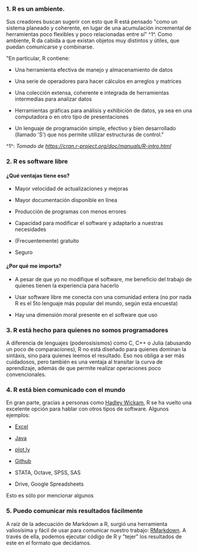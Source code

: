 ### 1. R es un ambiente.
Sus creadores buscan sugerir con esto que R está pensado "como un sistema planeado y coherente, en lugar de una acumulación incremental de herramientas poco flexibles y poco relacionadas entre sí" ^1^. Como ambiente, R da cabida a que existan objetos muy distintos y útiles, que puedan comunicarse y combinarse. 

"En particular, R contiene:

*  Una herramienta efectiva de manejo y almacenamiento de datos

*  Una serie de operadores para hacer cálculos en arreglos y matrices

*  Una colección extensa, coherente e integrada de herramientas intermedias para analizar datos

*  Herramientas gráficas para análisis y exhibición de datos, ya sea en una computadora o en otro tipo de presentaciones

*  Un lenguaje de programación simple, efectivo y bien desarrollado (llamado 'S') que nos permite utilizar estructuras de control."

^1^: *Tomado de https://cran.r-project.org/doc/manuals/R-intro.html*

### 2. R es software libre 

#### ¿Qué ventajas tiene eso?

*  Mayor velocidad de actualizaciones y mejoras

*  Mayor documentación disponible en línea

*  Producción de programas con menos errores

*  Capacidad para modificar el software y adaptarlo a nuestras necesidades

*  (Frecuentemente) gratuito 

*  Seguro

#### ¿Por qué me importa?

*  A pesar de que yo no modifique el software, me beneficio del trabajo de quienes tienen la experiencia para hacerlo

*  Usar software libre me conecta con una comunidad entera (no por nada R es el 5to lenguaje más popular del mundo, según esta encuesta)

*  Hay una dimensión moral presente en el software que uso

### 3. R está hecho para quienes no somos programadores
A diferencia de lenguajes (poderosísismos) como C, C++ o Julia (abusando un poco de comparaciones), R no está diseñado para quienes dominan la sintáxis, sino para quienes leemos el resultado. Eso nos obliga a ser más cuidadosos, pero también es una ventaja al transitar la curva de aprendizaje, además de que permite realizar operaciones poco convencionales.

### 4. R está bien comunicado con el mundo
En gran parte, gracias a personas como [Hadley Wickam](https://github.com/hadley), R se ha vuelto una excelente opción para hablar con otros tipos de software. Algunos ejemplos:

*  [Excel](https://github.com/hadley/readxl)

*  [Java](https://github.com/hadley/rJava)

*  [plot.ly](https://plot.ly/)

*  [Github](https://github.com/hadley/devtools)

*  STATA, Octave, SPSS, SAS 

*  Drive, Google Spreadsheets

Esto es sólo por mencionar algunos

### 5. Puedo comunicar mis resultados fácilmente
A raíz de la adecuación de Markdown a R, surgió una herramienta valiosísima y fácil de usar para comunicar nuestro trabajo: [RMarkdown](http://rmarkdown.rstudio.com/). A través de ella, podemos ejecutar código de R y "tejer" los resultados de este en el formato que decidamos. 



